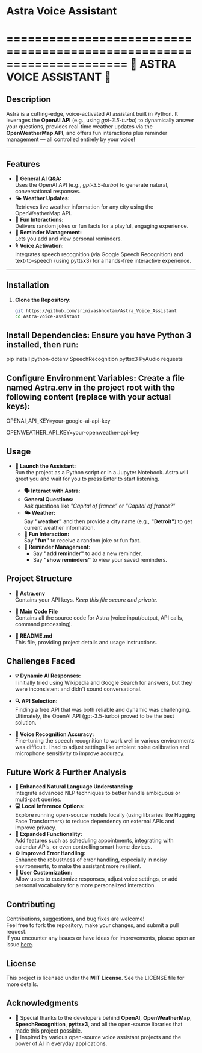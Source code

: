 # **Astra Voice Assistant**

=====================================================================
                           🌟 ASTRA VOICE ASSISTANT 🌟
=====================================================================

## **Description**
Astra is a cutting-edge, voice-activated AI assistant built in Python. It leverages the **OpenAI API** (e.g., using *gpt-3.5-turbo*) to dynamically answer your questions, provides real-time weather updates via the **OpenWeatherMap API**, and offers fun interactions plus reminder management — all controlled entirely by your voice!

---

## **Features**
- 🚀 **General AI Q&A:**  
  Uses the OpenAI API (e.g., *gpt-3.5-turbo*) to generate natural, conversational responses.
- 🌤 **Weather Updates:**  
  Retrieves live weather information for any city using the OpenWeatherMap API.
- 🎉 **Fun Interactions:**  
  Delivers random jokes or fun facts for a playful, engaging experience.
- 📝 **Reminder Management:**  
  Lets you add and view personal reminders.
- 🎙 **Voice Activation:**  
  Integrates speech recognition (via Google Speech Recognition) and text-to-speech (using pyttsx3) for a hands-free interactive experience.

---

## **Installation**
1. **Clone the Repository:**
   ```bash
   git https://github.com/srinivasbhootam/Astra_Voice_Assistant
   cd Astra-voice-assistant


## **Install Dependencies: Ensure you have Python 3 installed, then run:**
pip install python-dotenv SpeechRecognition pyttsx3 PyAudio requests

## **Configure Environment Variables: Create a file named Astra.env in the project root with the following content (replace with your actual keys):**

OPENAI_API_KEY=your-google-ai-api-key

OPENWEATHER_API_KEY=your-openweather-api-key

## **Usage**

- **🚀 Launch the Assistant:**  
  Run the project as a Python script or in a Jupyter Notebook. Astra will greet you and wait for you to press Enter to start listening.

  - **🗣 Interact with Astra:**  
  - **General Questions:**  
    Ask questions like *"Capital of france"* or *"Capital of france?"*
  - **🌤 Weather:**  
    Say **"weather"** and then provide a city name (e.g., **"Detroit"**) to get current weather information.
  - **🎉 Fun Interaction:**  
    Say **"fun"** to receive a random joke or fun fact.
  - **📝 Reminder Management:**  
    - Say **"add reminder"** to add a new reminder.  
    - Say **"show reminders"** to view your saved reminders.

## **Project Structure**

- **🔑 Astra.env**  
  Contains your API keys. *Keep this file secure and private.*

- **📄 Main Code File**  
  Contains all the source code for Astra (voice input/output, API calls, command processing).

- **📘 README.md**  
  This file, providing project details and usage instructions.


## **Challenges Faced**
- **💡 Dynamic AI Responses:**  
  I initially tried using Wikipedia and Google Search for answers, but they were inconsistent and didn't sound conversational.

- **🔍 API Selection:**  
  Finding a free API that was both reliable and dynamic was challenging. Ultimately, the OpenAI API (gpt-3.5-turbo) proved to be the best solution.

- **🎤 Voice Recognition Accuracy:**  
  Fine-tuning the speech recognition to work well in various environments was difficult. I had to adjust settings like ambient noise calibration and microphone sensitivity to improve accuracy.

## **Future Work & Further Analysis**
- **🧠 Enhanced Natural Language Understanding:**  
  Integrate advanced NLP techniques to better handle ambiguous or multi-part queries.
- **💻 Local Inference Options:**  
  Explore running open-source models locally (using libraries like Hugging Face Transformers) to reduce dependency on external APIs and improve privacy.
- **🔧 Expanded Functionality:**  
  Add features such as scheduling appointments, integrating with calendar APIs, or even controlling smart home devices.
- **⚙️ Improved Error Handling:**  
  Enhance the robustness of error handling, especially in noisy environments, to make the assistant more resilient.
- **🎨 User Customization:**  
  Allow users to customize responses, adjust voice settings, or add personal vocabulary for a more personalized interaction.

## **Contributing**
Contributions, suggestions, and bug fixes are welcome!  
Feel free to fork the repository, make your changes, and submit a pull request.  
If you encounter any issues or have ideas for improvements, please open an issue [here](https://github.com/yourusername/astra-voice-assistant/issues).


## **License**
This project is licensed under the **MIT License**. See the LICENSE file for more details.

## **Acknowledgments**
- 🙏 Special thanks to the developers behind **OpenAI**, **OpenWeatherMap**, **SpeechRecognition**, **pyttsx3**, and all the open-source libraries that made this project possible.
- 🌟 Inspired by various open-source voice assistant projects and the power of AI in everyday applications.

